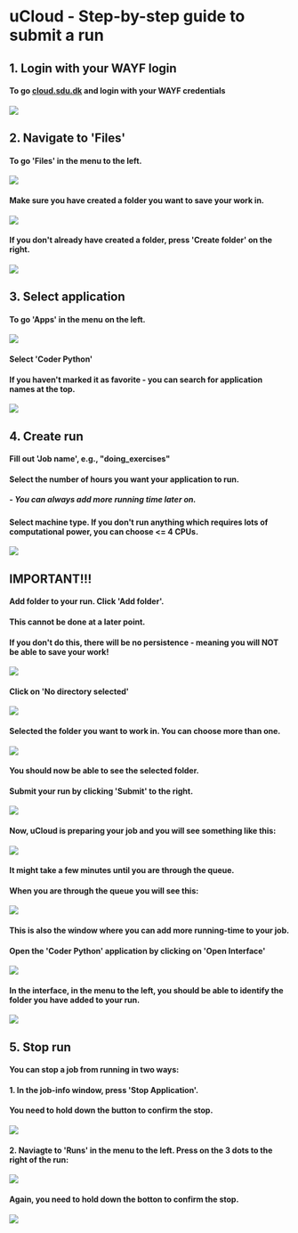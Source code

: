 # uCloud - Step-by-step guide to submit a run

## 1. Login with your WAYF login
#### To go [cloud.sdu.dk](cloud.sdu.dk) and login with your WAYF credentials


![](https://i.imgur.com/OKwwE37.png)


## 2. Navigate to 'Files'
#### To go 'Files' in the menu to the left.
![](https://i.imgur.com/FMBvqnn.png)
#### Make sure you have created a folder you want to save your work in.
![](https://i.imgur.com/bAfjheN.png)

####  If you don't already have created a folder, press 'Create folder' on the right.

![](https://i.imgur.com/yC8mAkO.png)

## 3. Select application
#### To go 'Apps' in the menu on the left.

![](https://i.imgur.com/oWq2cYq.png)

#### Select 'Coder Python'
#### If you haven't marked it as favorite - you can search for application names at the top.
![](https://i.imgur.com/OOQWjbL.png)

## 4. Create run
#### Fill out 'Job name', e.g., "doing_exercises"

#### Select the number of hours you want your application to run.
##### - You can always add more running time later on.

#### Select machine type. If you don't run anything which requires lots of computational power, you can choose <= 4 CPUs.

![](https://i.imgur.com/MA22g7f.png)

## IMPORTANT!!!
#### Add folder to your run. Click 'Add folder'.
#### This cannot be done at a later point.
#### If you don't do this, there will be no persistence - meaning you will NOT be able to save your work!
![](https://i.imgur.com/kqKXjKa.png)

#### Click on 'No directory selected'
![](https://i.imgur.com/GjKZ8Fd.png)

#### Selected the folder you want to work in. You can choose more than one.
![](https://i.imgur.com/r2NmLi7.png)

#### You should now be able to see the selected folder.
#### Submit your run by clicking 'Submit' to the right.

![](https://i.imgur.com/r2ifphg.png)

#### Now, uCloud is preparing your job and you will see something like this:
![](https://i.imgur.com/SE9NGM3.png)
#### It might take a few minutes until you are through the queue.
#### When you are through the queue you will see this:
![](https://i.imgur.com/mrEp6aW.png)
#### This is also the window where you can add more running-time to your job.

#### Open the 'Coder Python' application by clicking on 'Open Interface'
![](https://i.imgur.com/THhs1eT.png)

#### In the interface, in the menu to the left, you should be able to identify the folder you have added to your run.

![](https://i.imgur.com/nByKfxG.png)

## 5. Stop run
#### You can stop a job from running in two ways:
#### 1. In the job-info window, press 'Stop Application'.
#### You need to hold down the button to confirm the stop.
![](https://i.imgur.com/1oPN0AR.png)
#### 2. Naviagte to 'Runs' in the menu to the left. Press on the 3 dots to the right of the run:

![](https://i.imgur.com/CV6Oq04.png)

#### Again, you need to hold down the botton to confirm the stop.
![](https://i.imgur.com/YUYzGha.png)
